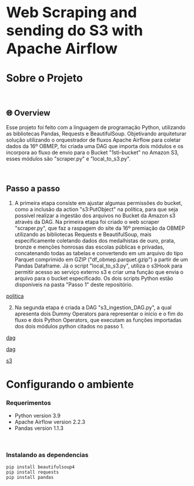 <div style="font-size:20px">
  <h1>Web Scraping and sending do S3 with Apache Airflow</h1>
</div>

# Sobre o Projeto

<br/>

## 🌐 Overview
Esse projeto foi feito com a linguagem de programação Python, utilizando as bibliotecas Pandas, Requests e BeautifulSoup. 
Objetivando arquiteturar solução utilizando o orquestrador de fluxos Apache Airflow para coletar dados da 16º OBMEP, foi criada uma DAG que importa dois módulos e os 
incorpora ao fluxo de envio para o Bucket "1sti-bucket" no Amazon S3, esses módulos são "scraper.py" e "local_to_s3.py".

<br/>

## Passo a passo
1. A primeira etapa consiste em ajustar algumas permissões do bucket, como a inclusão da action "s3:PutObject" na política, 
para que seja possível realizar a ingestão dos arquivos no Bucket da Amazon s3 através da DAG. Na primeira etapa foi criado o web scraper "scraper.py", que faz
a raspagem do site da 16º premiação da OBMEP utilizando as bibliotecas Requests e BeautifulSoup, mais especificamente coletando dados dos medalhistas de ouro, prata, bronze e menções honrosas 
das escolas públicas e privadas, concatenando todas as tabelas e convertendo em um arquivo do tipo Parquet comprimido em GZIP ("df_obmep.parquet.gzip") a partir de um Pandas Dataframe.
Já o script "local_to_s3.py", utiliza o s3Hook para permitir acesso ao serviço externo s3 e criar uma função que envia o arquivo para o bucket especificado. Os dois scripts Python
estão disponíveis na pasta "Passo 1" deste repositório.

[politica](https://i.imgur.com/RCBF1ju.png)


2. Na segunda etapa é criada a DAG "s3_ingestion_DAG.py", a qual apresenta dois Dummy Operators para representar o início e o fim do fluxo e dois Python Operators, que executam
as funções importadas dos dois módulos python citados no passo 1.

[dag](https://i.imgur.com/ZCmCXhB.png)

[dag](https://i.imgur.com/HkbUyys.png)

[s3](https://i.imgur.com/liQAeDS.png)


# Configurando o ambiente

### Requerimentos

- Python version 3.9
- Apache Airflow version 2.2.3
- Pandas version 1.1.3


 <br/>

### Instalando as dependencias

```
pip install beautifulsoup4
pip install requests
pip install pandas
```

<br/>
